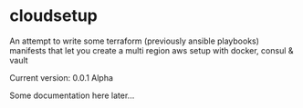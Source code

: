 cloudsetup
==========

An attempt to write some terraform (previously ansible playbooks) manifests that let you create a multi region aws setup with docker, consul &amp; vault

Current version: 0.0.1 Alpha

Some documentation here later...

